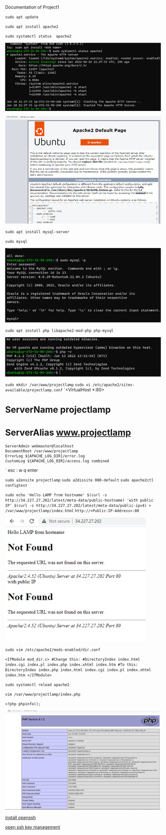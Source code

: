 Documentation of Project1

`sudo apt update`

`sudo apt install apache2`

`sudo systemctl status 
apache2`

![Apache status](./images/Apache_Status.png)

![Apache default page](./images/Apache_default_page.png)

`sudo apt install mysql-server`

`sudo mysql`

![mysql status](./images/mysql_installed.png)

`sudo apt install php libapache2-mod-php php-mysql`

![php version](./images/PHP_Installed.png)

`sudo mkdir /var/www/projectlamp`
`sudo vi /etc/apache2/sites-available/projectlamp.conf`
`<VirtualHost *:80>
   # ServerName projectlamp
   # ServerAlias www.projectlamp 
    ServerAdmin webmaster@localhost
    DocumentRoot /var/www/projectlamp
    ErrorLog ${APACHE_LOG_DIR}/error.log
    CustomLog ${APACHE_LOG_DIR}/access.log combined
</VirtualHost>`
esc
:
w
q
enter

`sudo a2ensite projectlamp`
`sudo a2dissite 000-default`
`sudo apache2ctl configtest`

`sudo echo 'Hello LAMP from hostname' $(curl -s http://34.227.27.202/latest/meta-data/public-hostname) 'with public IP' $(curl -s http://34.227.27.202/latest/meta-data/public-ipv4) > /var/www/projectlamp/index.html`
`http://<Public-IP-Address>:80`

![website_test](./images/website_test.png)

`sudo vim /etc/apache2/mods-enabled/dir.conf`

`<IfModule mod_dir.c>
        #Change this:
        #DirectoryIndex index.html index.cgi index.pl index.php index.xhtml index.htm
        #To this:
        DirectoryIndex index.php index.html index.cgi index.pl index.xhtml index.htm
</IfModule>`

`sudo systemctl reload apache2`

`vim /var/www/projectlamp/index.php`

`<?php
phpinfo();`

![php_successful](./images/php_successful.png)





[install openssh](https://docs.microsoft.com/en-us/windows-server/administration/openssh/openssh_install_firstuse)

[open ssh key management](https://docs.microsoft.com/en-us/windows-server/administration/openssh/openssh_keymanagement)
